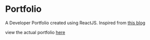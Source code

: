 # Portfolio

A Developer Portfolio created using ReactJS. Inspired from [this blog](https://levelup.gitconnected.com/create-a-portfolio-using-react-and-github-student-developer-pack-955379207855)

view the actual portfolio [here]()